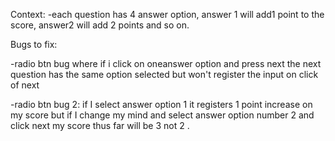 Context:
-each question has 4 answer option, answer 1 will add1 point to the score, answer2 will add 2 points and so on.

Bugs to fix:

-radio btn bug where if i click on oneanswer option and press next the next question has the same option selected but won't register the input on click of next

-radio btn bug 2: if I select answer option 1 it registers 1 point increase on my score but if I change my mind and select answer option number 2 and click next my score thus far will be 3 not 2 .

